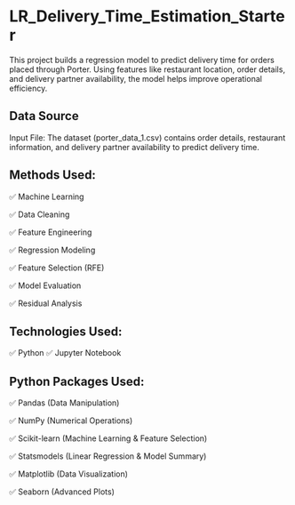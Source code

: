 # LR_Delivery_Time_Estimation_Starter
This project builds a regression model to predict delivery time for orders placed through Porter. Using features like restaurant location, order details, and delivery partner availability, the model helps improve operational efficiency.
## Data Source
Input File: The dataset (porter_data_1.csv) contains order details, restaurant information, and delivery partner availability to predict delivery time.

## Methods Used:
✅ Machine Learning

✅ Data Cleaning

✅ Feature Engineering

✅ Regression Modeling

✅ Feature Selection (RFE)

✅ Model Evaluation

✅ Residual Analysis


## Technologies Used:
✅ Python
✅ Jupyter Notebook

## Python Packages Used:
✅ Pandas (Data Manipulation)

✅ NumPy (Numerical Operations)

✅ Scikit-learn (Machine Learning & Feature Selection)

✅ Statsmodels (Linear Regression & Model Summary)

✅ Matplotlib (Data Visualization)

✅ Seaborn (Advanced Plots)
